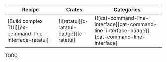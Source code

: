 | Recipe | Crates | Categories |
|--------|--------|------------|
| [Build complex TUI][ex-command-line-interface-ratatui] | [![ratatui][c-ratatui-badge]][c-ratatui] | [![cat-command-line-interface][cat-command-line-interface-badge]][cat-command-line-interface] |

<div class="hidden">
TODO
</div>
